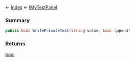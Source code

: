 ← [Index](Api-Index) ← [IMyTextPanel](Sandbox.ModAPI.Ingame.IMyTextPanel)

### Summary

```csharp
public bool WritePrivateText(string value, bool append)
```

### Returns

[bool](System.Boolean)

